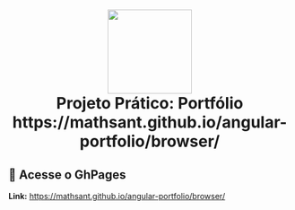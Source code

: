 <h1 align="center">
  <img src="https://vidafullstack.com.br/wp-content/uploads/2020/07/angular.png" alt="" width="150">
  <br>
    Projeto Prático: Portfólio
  <br>
  https://mathsant.github.io/angular-portfolio/browser/
</h1>

## :custard: Acesse o GhPages

<strong>Link:</strong> https://mathsant.github.io/angular-portfolio/browser/
